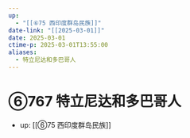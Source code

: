 ```yaml
---
up:
  - "[[⑥75 西印度群岛民族]]"
date-link: "[[2025-03-01]]"
date: 2025-03-01
ctime-p: 2025-03-01T13:55:00
aliases:
  - 特立尼达和多巴哥人
---
```


# ⑥767 特立尼达和多巴哥人

- up: [[⑥75 西印度群岛民族]]
